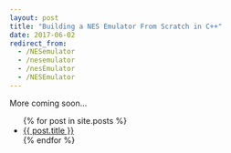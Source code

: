 ```yaml
---
layout: post
title: "Building a NES Emulator From Scratch in C++"
date: 2017-06-02
redirect_from:
  - /NESemulator
  - /nesemulator
  - /nesEmulator
  - /NESEmulator
---
```

More coming soon...
<ul>
  {% for post in site.posts %}
    <li>
      <a href="{{ post.url }}">{{ post.title }}</a>
    </li>
  {% endfor %}
</ul>
